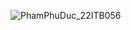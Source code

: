![PhamPhuDuc_22ITB056](https://github.com/user-attachments/assets/06bc4b7a-8dd8-4910-ac59-cb6ba606be58)
